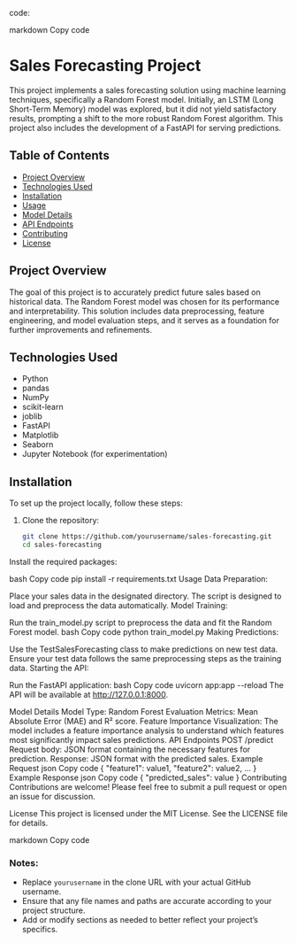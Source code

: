 code:

markdown
Copy code
# Sales Forecasting Project

This project implements a sales forecasting solution using machine learning techniques, specifically a Random Forest model. Initially, an LSTM (Long Short-Term Memory) model was explored, but it did not yield satisfactory results, prompting a shift to the more robust Random Forest algorithm. This project also includes the development of a FastAPI for serving predictions.

## Table of Contents

- [Project Overview](#project-overview)
- [Technologies Used](#technologies-used)
- [Installation](#installation)
- [Usage](#usage)
- [Model Details](#model-details)
- [API Endpoints](#api-endpoints)
- [Contributing](#contributing)
- [License](#license)

## Project Overview

The goal of this project is to accurately predict future sales based on historical data. The Random Forest model was chosen for its performance and interpretability. This solution includes data preprocessing, feature engineering, and model evaluation steps, and it serves as a foundation for further improvements and refinements.

## Technologies Used

- Python
- pandas
- NumPy
- scikit-learn
- joblib
- FastAPI
- Matplotlib
- Seaborn
- Jupyter Notebook (for experimentation)

## Installation

To set up the project locally, follow these steps:

1. Clone the repository:

   ```bash
   git clone https://github.com/yourusername/sales-forecasting.git
   cd sales-forecasting
Install the required packages:

bash
Copy code
pip install -r requirements.txt
Usage
Data Preparation:

Place your sales data in the designated directory. The script is designed to load and preprocess the data automatically.
Model Training:

Run the train_model.py script to preprocess the data and fit the Random Forest model.
bash
Copy code
python train_model.py
Making Predictions:

Use the TestSalesForecasting class to make predictions on new test data. Ensure your test data follows the same preprocessing steps as the training data.
Starting the API:

Run the FastAPI application:
bash
Copy code
uvicorn app:app --reload
The API will be available at http://127.0.0.1:8000.

Model Details
Model Type: Random Forest
Evaluation Metrics: Mean Absolute Error (MAE) and R² score.
Feature Importance Visualization: The model includes a feature importance analysis to understand which features most significantly impact sales predictions.
API Endpoints
POST /predict
Request body: JSON format containing the necessary features for prediction.
Response: JSON format with the predicted sales.
Example Request
json
Copy code
{
  "feature1": value1,
  "feature2": value2,
  ...
}
Example Response
json
Copy code
{
  "predicted_sales": value
}
Contributing
Contributions are welcome! Please feel free to submit a pull request or open an issue for discussion.

License
This project is licensed under the MIT License. See the LICENSE file for details.

markdown
Copy code

### Notes:
- Replace `yourusername` in the clone URL with your actual GitHub username.
- Ensure that any file names and paths are accurate according to your project structure.
- Add or modify sections as needed to better reflect your project’s specifics.
